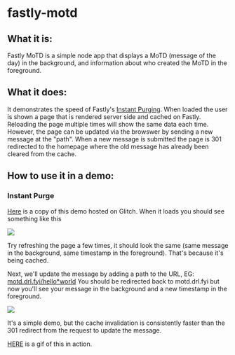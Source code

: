 # fastly-motd

## What it is: 

Fastly MoTD is a simple node app that displays a MoTD (message of the day) in the background, and information about who created the MoTD in the foreground. 

## What it does: 

It demonstrates the speed of Fastly's [Instant Purging](https://www.fastly.com/products/instant-purging). When loaded the user is shown a page that is rendered server side and cached on Fastly. Reloading the page multiple times will show the same data each time. However, the page can be updated via the browswer by sending a new message at the "path". When a new message is submitted the page is 301 redirected to the homepage where the old message has already been cleared from the cache. 



## How to use it in a demo: 

### Instant Purge

 [Here](https://motd.drl.fyi) is a copy of this demo hosted on Glitch. When it loads you should see something like this

![](https://cdn.glitch.com/5c586511-8b2c-4245-99d1-922a4c0ceb06%2FScreen%20Shot%202019-06-29%20at%2010.02.30%20PM.png?v=1561860174359)

Try refreshing the page a few times, it should look the same (same message in the background, same timestamp in the foreground). That's because it's being cached. 

Next, we'll update the message by adding a path to the URL, EG: [motd.drl.fyi/hello*world](https://motd.drl.fyi/hello*world) You should be redirected back to motd.drl.fyi but now you'll see your message in the background and a new timestamp in the foreground. 

![](https://cdn.glitch.com/5c586511-8b2c-4245-99d1-922a4c0ceb06%2FScreen%20Shot%202019-06-29%20at%2010.08.09%20PM.png?v=1561860500128)

It's a simple demo, but the cache invalidation is consistently faster than the 301 redirect from the request to update the message. 

[HERE](https://cdn.glitch.com/5c586511-8b2c-4245-99d1-922a4c0ceb06%2Fthats_fast.gif?v=1561862841187) is a gif of this in action. 
